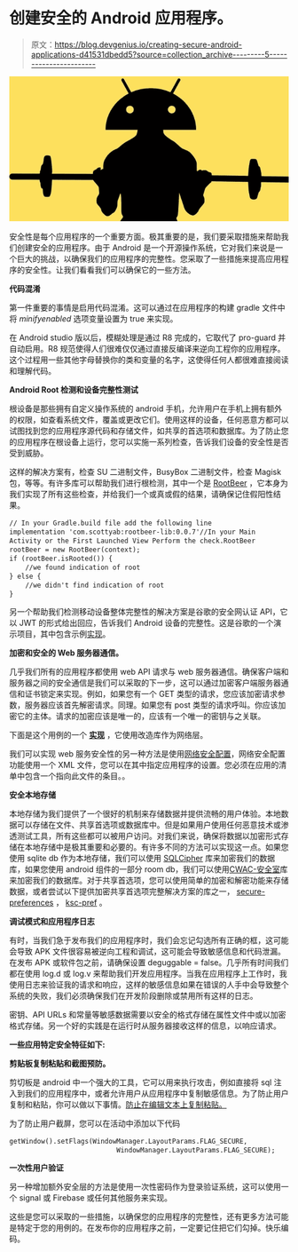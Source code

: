 # 创建安全的 Android 应用程序。

> 原文：<https://blog.devgenius.io/creating-secure-android-applications-d41531dbedd5?source=collection_archive---------5----------------------->

![](img/9e8febea8d3a9d908faa32bdba36381c.png)

安全性是每个应用程序的一个重要方面。极其重要的是，我们要采取措施来帮助我们创建安全的应用程序。由于 Android 是一个开源操作系统，它对我们来说是一个巨大的挑战，以确保我们的应用程序的完整性。您采取了一些措施来提高应用程序的安全性。让我们看看我们可以确保它的一些方法。

**代码混淆**

第一件重要的事情是启用代码混淆。这可以通过在应用程序的构建 gradle 文件中将 *minifyenabled* 选项变量设置为 true 来实现。

在 Android studio 版以后，模糊处理是通过 R8 完成的，它取代了 pro-guard 并自动启用。R8 规范使得人们很难仅仅通过直接反编译来逆向工程你的应用程序。这个过程用一些其他字母替换你的类和变量的名字，这使得任何人都很难直接阅读和理解代码。

**Android Root 检测和设备完整性测试**

根设备是那些拥有自定义操作系统的 android 手机，允许用户在手机上拥有额外的权限，如查看系统文件，覆盖或更改它们。使用这样的设备，任何恶意方都可以试图找到您的应用程序源代码和存储文件，如共享的首选项和数据库。为了防止您的应用程序在根设备上运行，您可以实施一系列检查，告诉我们设备的安全性是否受到威胁。

这样的解决方案有，检查 SU 二进制文件，BusyBox 二进制文件，检查 Magisk 包，等等。有许多库可以帮助我们进行根检测，其中一个是 [RootBeer](https://github.com/scottyab/rootbeer) ，它本身为我们实现了所有这些检查，并给我们一个或真或假的结果，请确保记住假阳性结果。

```
// In your Gradle.build file add the following line
implementation 'com.scottyab:rootbeer-lib:0.0.7'//In your Main Activity or the First Launched View Perform the check.RootBeer rootBeer = new RootBeer(context);
if (rootBeer.isRooted()) {
    //we found indication of root
} else {
    //we didn't find indication of root
}
```

另一个帮助我们检测移动设备整体完整性的解决方案是谷歌的安全网认证 API，它以 JWT 的形式给出回应，告诉我们 Android 设备的完整性。这是谷歌的一个演示项目，其中包含示例[实现](https://github.com/googlesamples/android-play-safetynet/)。

**加密和安全的 Web 服务器通信。**

几乎我们所有的应用程序都使用 web API 请求与 web 服务器通信。确保客户端和服务器之间的安全通信是我们可以采取的下一步，这可以通过加密客户端服务器通信和证书锁定来实现。例如，如果您有一个 GET 类型的请求，您应该加密请求参数，服务器应该首先解密请求。同理。如果您有 post 类型的请求呼叫。你应该加密它的主体。请求的加密应该是唯一的，应该有一个唯一的密钥与之关联。

下面是这个用例的一个 [**实现**](https://gist.github.com/humayuntanwar/b3c0512018df24fb667d70b2bbb513b5) ，它使用改造库作为网络层。

我们可以实现 web 服务安全性的另一种方法是使用[网络安全配置](https://developer.android.com/training/articles/security-config)，网络安全配置功能使用一个 XML 文件，您可以在其中指定应用程序的设置。您必须在应用的清单中包含一个指向此文件的条目。。

**安全本地存储**

本地存储为我们提供了一个很好的机制来存储数据并提供流畅的用户体验。本地数据可以存储在文件、共享首选项或数据库中。但是如果用户使用任何恶意技术或渗透测试工具，所有这些都可以被用户访问。对我们来说，确保将数据以加密形式存储在本地存储中是极其重要和必要的。有许多不同的方法可以实现这一点。如果您使用 sqlite db 作为本地存储，我们可以使用 [SQLCipher](https://github.com/sqlcipher/sqlcipher) 库来加密我们的数据库，如果您使用 android 组件的一部分 room db，我们可以使用[CWAC-安全室](https://github.com/commonsguy/cwac-saferoom)库来加密我们的数据库。对于共享首选项，您可以使用简单的加密和解密功能来存储数据，或者尝试以下提供加密共享首选项完整解决方案的库之一， [secure-preferences](https://github.com/scottyab/secure-preferences) ， [ksc-pref](https://github.com/cioccarellia/ksc-pref) 。

**调试模式和应用程序日志**

有时，当我们急于发布我们的应用程序时，我们会忘记勾选所有正确的框，这可能会导致 APK 文件很容易被逆向工程和调试，这可能会导致敏感信息和代码泄漏。在发布 APK 或软件包之前，请确保设置 deguggable = false。几乎所有时间我们都在使用 log.d 或 log.v 来帮助我们开发应用程序。当我在应用程序上工作时，我使用日志来验证我的请求和响应，这样的敏感信息如果在错误的人手中会导致整个系统的失败，我们必须确保我们在开发阶段删除或禁用所有这样的日志。

密钥、API URLs 和常量等敏感数据需要以安全的格式存储在属性文件中或以加密格式存储。另一个好的实践是在运行时从服务器接收这样的信息，以响应请求。

**一些应用特定安全特征如下:**

**剪贴板复制粘贴和截图预防。**

剪切板是 android 中一个强大的工具，它可以用来执行攻击，例如直接将 sql 注入到我们的应用程序中，或者允许用户从应用程序中复制敏感信息。为了防止用户复制和粘贴，你可以做以下事情。[防止在编辑文本上复制粘贴。](https://stackoverflow.com/a/12331404)

为了防止用户截屏，您可以在活动中添加以下代码

```
getWindow().setFlags(WindowManager.LayoutParams.FLAG_SECURE,
                           WindowManager.LayoutParams.FLAG_SECURE);
```

**一次性用户验证**

另一种增加额外安全层的方法是使用一次性密码作为登录验证系统，这可以使用一个 signal 或 Firebase 或任何其他服务来实现。

这些是您可以采取的一些措施，以确保您的应用程序的完整性，还有更多方法可能是特定于您的用例的。在发布你的应用程序之前，一定要记住把它们勾掉。快乐编码。
